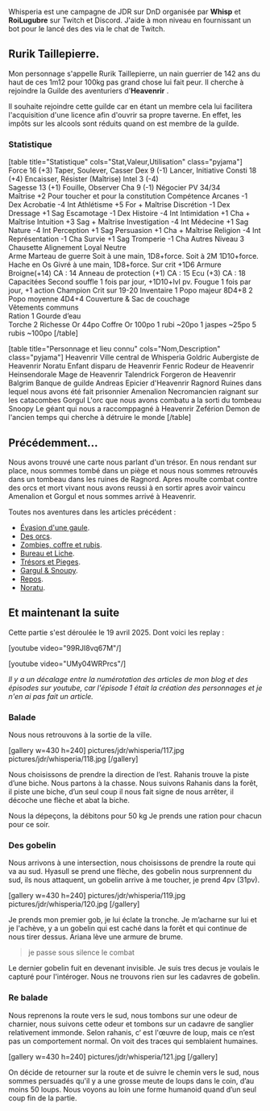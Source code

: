 Whisperia est une campagne de JDR sur DnD organisée par **Whisp** et **RoiLugubre** sur Twitch et Discord. 
J'aide à mon niveau en fournissant un bot pour le lancé des des via le chat de Twitch.

## Rurik Taillepierre.

Mon personnage s'appelle Rurik Taillepierre, un nain guerrier de 142 ans du haut de ces 1m12 pour 100kg pas grand chose lui fait peur. 
Il cherche à rejoindre la Guilde des aventuriers d'__Heavenrir__ .

Il souhaite rejoindre cette guilde car en étant un membre cela
lui facilitera l'acquisition d'une licence afin d'ouvrir sa propre taverne.
En effet, les impôts sur les alcools sont réduits quand on est membre de la guilde.

### Statistique

[table title="Statistique" cols="Stat,Valeur,Utilisation" class="pyjama"]
Force	16 (+3)	Taper, Soulever, Casser
Dex	9 (-1)	Lancer, Initiative
Consti	18 (+4)	Encaisser, Résister (Maîtrise)
Intel	3 (-4)	 
Sagesse	13 (+1)	Fouille, Observer
Cha	9 (-1)	Négocier
PV	34/34	 
Maîtrise	+2	Pour toucher et pour la constitution
Compétence
Arcanes	-1	Dex
Acrobatie	-4	Int	
Athlétisme	+5	For + Maîtrise
Discrétion	-1	Dex	
Dressage	+1	Sag	
Escamotage	-1	Dex	
Histoire	-4	Int	
Intimidation	+1	Cha + Maîtrise
Intuition	+3	Sag + Maîtrise
Investigation	-4	Int
Médecine	+1	Sag
Nature	-4	Int
Perception	+1	Sag
Persuasion	+1	Cha + Maîtrise
Religion	-4	Int
Représentation	-1	Cha
Survie	+1	Sag
Tromperie	-1	Cha
Autres
Niveau	3	Chausette
Alignement	Loyal Neutre	 
Arme	Marteau de guerre	Soit à une main, 1D8+force. Soit à 2M 1D10+force.
	Hache en Os Givré	à une main, 1D8+force. Sur crit +1D6
Armure	Broigne(+14)	CA : 14
	Anneau de protection (+1)	CA : 15
	Ecu (+3)	CA : 18
Capacitées	Second souffle	1 fois par jour, +1D10+lvl pv.
	Fougue	1 fois par jour, +1 action
	Champion	Crit sur 19-20
Inventaire	1 Popo majeur	8D4+8
	2 Popo moyenne	4D4+4
	Couverture & Sac de couchage	 
	Vêtements communs	 
	Ration	1
	Gourde d’eau	 
	Torche	2
Richesse	Or	44po
Coffre	Or	100po
	1 rubi	~20po
	1 jaspes	~25po
	5 rubis	~100po
[/table]

[table title="Personnage et lieu connu" cols="Nom,Description" class="pyjama"]
Heavenrir	Ville central de Whisperia
Goldric	Aubergiste de Heavenrir
Noratu	Enfant disparu de Heavenrir
Fenric	Rodeur de Heavenrir
Heinsendorale	Mage de Heavenrir
Talendrick	Forgeron de Heavenrir
Balgrim	Banque de guilde
Andreas	Epicier d'Heavenrir
Ragnord	Ruines dans lequel nous avons été fait prisonnier
Amenalion	Necromancien raignant sur les catacombes
Gorgul	L'orc que nous avons combatu a la sorti du tombeau
Snoopy	Le géant qui nous a raccomppagné à Heavenrir
Zeférion	Demon de l'ancien temps qui cherche à détruire le monde
[/table]

## Précédemment...

Nous avons trouvé une carte nous parlant d'un trésor. En nous rendant sur place, nous sommes tombé dans un piège
et nous nous sommes retrouvés dans un tombeau dans les ruines de Ragnord. 
Apres moulte combat contre des orcs et mort vivant nous avons reussi à en sortir apres avoir vaincu Amenalion et Gorgul et nous sommes arrivé à Heavenrir.

Toutes nos aventures dans les articles précédent :
* [Évasion d'une gaule](2024/whisperia-1x01-evasion-d-une-gaule.html). 
* [Des orcs](2024/whisperia-1x02-orcs-et-chaussette.html). 
* [Zombies, coffre et rubis](2025/whisperia-1x03-zombis-coffres-rubis.html). 
* [Bureau et Liche](2025/whisperia-1x04-bureau-liche.html). 
* [Trésors et Pieges](2025/whisperia-1x05-tresors-pieges.html). 
* [Gargul & Snoupy](2025/whisperia-1x06-gorgul-snoopy.html). 
* [Repos](2025/whisperia-1x07-repos.html). 
* [Noratu](2025/whisperia-1x08-noratu.html). 

## Et maintenant la suite

Cette partie s'est déroulée le 19 avril 2025. Dont voici les replay :

[youtube video="99RJI8vq67M"/]

[youtube video="UMy04WRPrcs"/]

*Il y a un décalage entre la numérotation des articles de mon blog et des épisodes sur youtube, car l'épisode 1 était la création des personnages et je n'en ai pas fait un article.*

### Balade

Nous nous retrouvons à la sortie de la ville. 

[gallery w=430 h=240]
pictures/jdr/whisperia/117.jpg
pictures/jdr/whisperia/118.jpg
[/gallery]

Nous choisissons de prendre la direction de l’est. 
Rahanis trouve la piste d’une biche. Nous partons à la chasse. 
Nous suivons Rahanis dans la forêt, il piste une biche, d’un seul coup il nous fait signe de nous arrêter, il décoche une flèche et abat la biche.

Nous la dépeçons, la débitons pour 50 kg Je prends une ration pour chacun pour ce soir. 

### Des gobelin

Nous arrivons à une intersection, nous choisissons de prendre la route qui va au sud. Hyasull se prend une flèche, des gobelin nous surprennent du sud, ils nous attaquent, un gobelin arrive à me toucher, je prend 4pv (31pv). 

[gallery w=430 h=240]
pictures/jdr/whisperia/119.jpg
pictures/jdr/whisperia/120.jpg
[/gallery]

Je prends mon premier gob, je lui éclate la tronche.  Je m’acharne sur lui et je l'achève, y a un gobelin qui est caché dans la forêt et qui continue de nous tirer dessus. Ariana lève une armure de brume. 

> je passe sous silence le combat

Le dernier gobelin fuit en devenant invisible. Je suis tres decus je voulais le capturé pour l'intéroger. Nous ne trouvons rien sur les cadavres de gobelin. 

### Re balade

Nous reprenons la route vers le sud, nous tombons sur une odeur de charnier, nous suivons cette odeur et tombons sur un cadavre de sanglier relativement immonde.
Selon rahanis, c‘ est l'œuvre de loup, mais ce n’est pas un comportement normal. On voit des traces qui semblaient humaines.

[gallery w=430 h=240]
pictures/jdr/whisperia/121.jpg
[/gallery]

On décide de retourner sur la route et de suivre le chemin vers le sud, nous sommes persuadés qu'il y a une grosse meute de loups dans le coin, d’au moins 50 loups. 
Nous voyons au loin une forme humanoid quand d’un seul coup fin de la partie.
